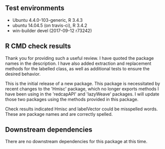 ## Test environments
* Ubuntu 4.4.0-103-generic, R 3.4.3
* ubuntu 14.04.5 (on travis-ci), R 3.4.2
* win-builder devel (2017-09-12 r73242)

## R CMD check results
Thank you for providing such a useful review.  I have quoted the package names in 
the description. I have also added extraction and replacement methods for the 
labelled class, as well as additional tests to ensure the desired behavior.

This is the initial release of a new package.  This package is necessitated by recent
changes to the 'Hmisc' package, which no longer exports methods I have been using 
in the 'redcapAPI' and 'lazyWeave' packages.  I will update those two packages using 
the methods provided in this package.

Check results indicated Hmisc and labelVector could be misspelled words.  These are
package names and are correctly spelled.

## Downstream dependencies
There are no downstream dependencies for this package at this time.